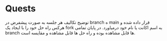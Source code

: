 # Quests

توضیح تکالیف هر جلسه به صورت پیشفرض در branch ه main  قرار داده شده و هرکس راه حل خود را با ایجاد یک fork به اسم اکانت یا نام خود درمیاورد. در پایان تمامی branch ها قابل مشاهده بوده و راه حل ها قابل مشاهده و مقایسه است.
